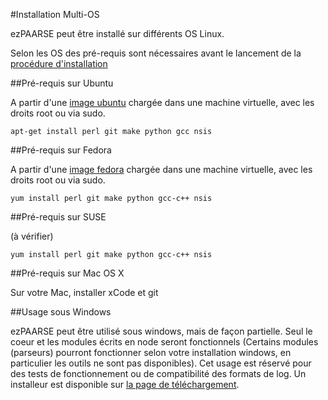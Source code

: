 #Installation Multi-OS

ezPAARSE peut être installé sur différents OS Linux.

Selon les OS des pré-requis sont nécessaires avant le lancement de la [procédure d'installation](https://github.com/ezpaarse-project/ezpaarse/blob/master/doc/quickstart.md)

##Pré-requis sur Ubuntu

A partir d'une [image ubuntu](http://www.ubuntu.com/download) chargée dans une machine virtuelle, avec les droits root ou via sudo.

```
apt-get install perl git make python gcc nsis
```

##Pré-requis sur Fedora

A partir d'une [image fedora](http://fedoraproject.org/get-fedora) chargée dans une machine virtuelle, avec les droits root ou via sudo.

```
yum install perl git make python gcc-c++ nsis
```

##Pré-requis sur SUSE
 
 (à vérifier)
```
yum install perl git make python gcc-c++ nsis
```

##Pré-requis sur Mac OS X

Sur votre Mac, installer xCode et git

##Usage sous Windows

ezPAARSE peut être utilisé sous windows, mais de façon partielle.
Seul le coeur et les modules écrits en node seront fonctionnels (Certains modules (parseurs) pourront fonctionner selon votre installation windows, en particulier les outils ne sont pas disponibles).
Cet usage est réservé pour des tests de fonctionnement ou de compatibilité des formats de log.
Un installeur est disponible sur [la page de téléchargement](http://analogist.couperin.org/ezpaarse/download).

